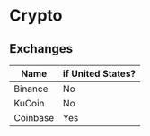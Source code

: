 # Crypto

## Exchanges

| Name | if United States? |
| --- | --- |
| Binance | No |
| KuCoin | No |
| Coinbase | Yes |
